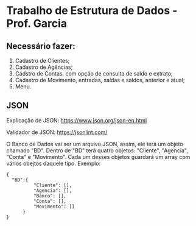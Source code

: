 # Trabalho de Estrutura de Dados - Prof. Garcia

## Necessário fazer:

  1. Cadastro de Clientes;
  2. Cadastro de Agências;
  3. Cadstro de Contas, com opção de consulta de saldo e extrato;
  4. Cadastro de Movimento, entradas, saídas e saldos, anterior e atual;
  5. Menu.

## JSON

  Explicação de JSON: https://www.json.org/json-en.html

  Validador de JSON: https://jsonlint.com/

  O Banco de Dados vai ser um arquivo JSON, assim, ele terá um objeto chamado "BD". Dentro de "BD" terá quatro objetos: "Cliente", "Agencia", "Conta" e "Movimento". Cada um desses objetos guardará um array com vários obejtos daquele tipo. Exemplo:
  ```
  {
    "BD":{
            "Cliente": [],
            "Agencia": [],
            "Banco": [],
            "Conta": [],
            "Movimento": []
        }
  }
  ```